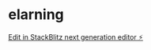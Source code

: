 # elarning

[Edit in StackBlitz next generation editor ⚡️](https://stackblitz.com/~/github.com/Hardingnel/elarning)